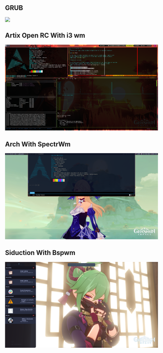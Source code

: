 <h2> GRUB </h2>
<img src="https://raw.githubusercontent.com/jSierraB3991/dotfile/grub.jpg" />

<h2> Artix Open RC With i3 wm</h2>
<img src="https://raw.githubusercontent.com/jSierraB3991/dotfiles/main/i3/artix-i3-2.png" />

<h2> Arch With SpectrWm </h2>
<img src="https://raw.githubusercontent.com/jSierraB3991/dotfiles/main/spectrwm/arch_linux_yakuake.png" />

<h2> Siduction With Bspwm </h2>
<img src="https://raw.githubusercontent.com/jSierraB3991/dotfiles/main/bspwm/2022-07-21_09-53.png" />
